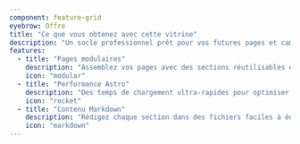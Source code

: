 ```yaml
---
component: feature-grid
eyebrow: Offre
title: "Ce que vous obtenez avec cette vitrine"
description: "Un socle professionnel prêt pour vos futures pages et campagnes."
features:
  - title: "Pages modulaires"
    description: "Assemblez vos pages avec des sections réutilisables et documentées."
    icon: "modular"
  - title: "Performance Astro"
    description: "Des temps de chargement ultra-rapides pour optimiser vos conversions."
    icon: "rocket"
  - title: "Contenu Markdown"
    description: "Rédigez chaque section dans des fichiers faciles à éditer."
    icon: "markdown"
---
```

